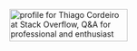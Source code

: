 <a href="https://stackoverflow.com/users/2479540/thiago-cordeiro"><img src="https://stackoverflow.com/users/flair/2479540.png" width="208" height="58" alt="profile for Thiago Cordeiro at Stack Overflow, Q&amp;A for professional and enthusiast programmers" title="profile for Thiago Cordeiro at Stack Overflow, Q&amp;A for professional and enthusiast programmers"></a>

<!--
**thiago6891/thiago6891** is a ✨ _special_ ✨ repository because its `README.md` (this file) appears on your GitHub profile.

Here are some ideas to get you started:

- 🔭 I’m currently working on ...
- 🌱 I’m currently learning ...
- 👯 I’m looking to collaborate on ...
- 🤔 I’m looking for help with ...
- 💬 Ask me about ...
- 📫 How to reach me: ...
- 😄 Pronouns: ...
- ⚡ Fun fact: ...
-->
